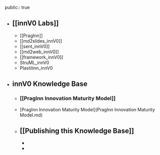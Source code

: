 public:: true

- ## [[innV0 Labs]]
	- [[PragInn]]
	- [[md2slides_innV0]]
	- [[sent_innV0]]
	- [[md2web_innV0]]
	- [[framework_innV0]]
	- StruML_innV0
	- Plastilinn_innV0
- ## innV0 Knowledge Base
	- ### [[PragInn Innovation Maturity Model]]
	- [PragInn Innovation Maturity Model](PragInn Innovation Maturity Model.md)
	- [[Publishing this Knowledge Base]]
		-
		-
		-